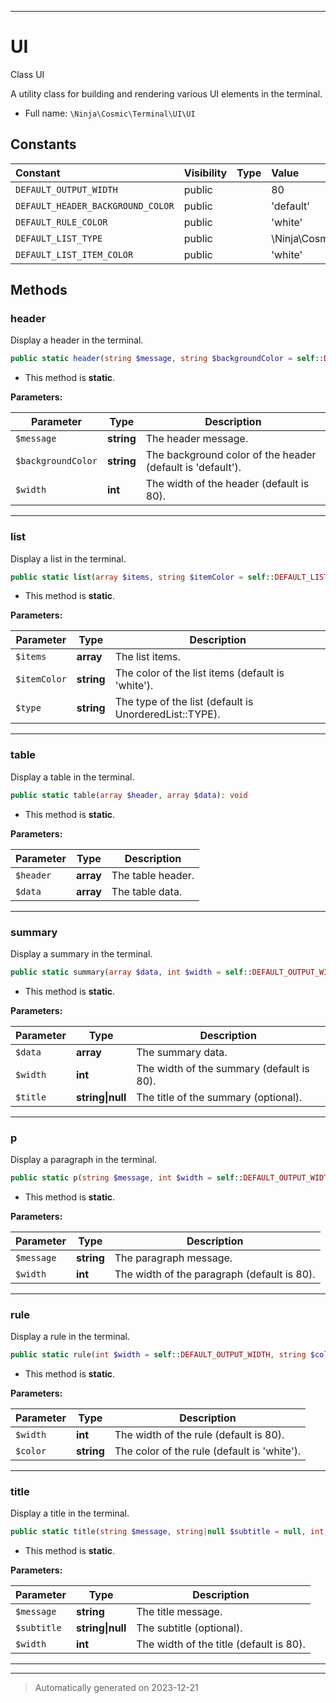 ***

# UI

Class UI

A utility class for building and rendering various UI elements in the terminal.

* Full name: `\Ninja\Cosmic\Terminal\UI\UI`


## Constants

| Constant | Visibility | Type | Value |
|:---------|:-----------|:-----|:------|
|`DEFAULT_OUTPUT_WIDTH`|public| |80|
|`DEFAULT_HEADER_BACKGROUND_COLOR`|public| |&#039;default&#039;|
|`DEFAULT_RULE_COLOR`|public| |&#039;white&#039;|
|`DEFAULT_LIST_TYPE`|public| |\Ninja\Cosmic\Terminal\UI\Element\UnorderedList::TYPE|
|`DEFAULT_LIST_ITEM_COLOR`|public| |&#039;white&#039;|


## Methods


### header

Display a header in the terminal.

```php
public static header(string $message, string $backgroundColor = self::DEFAULT_HEADER_BACKGROUND_COLOR, int $width = self::DEFAULT_OUTPUT_WIDTH): void
```



* This method is **static**.




**Parameters:**

| Parameter | Type | Description |
|-----------|------|-------------|
| `$message` | **string** | The header message. |
| `$backgroundColor` | **string** | The background color of the header (default is &#039;default&#039;). |
| `$width` | **int** | The width of the header (default is 80). |





***

### list

Display a list in the terminal.

```php
public static list(array $items, string $itemColor = self::DEFAULT_LIST_ITEM_COLOR, string $type = self::DEFAULT_LIST_TYPE): void
```



* This method is **static**.




**Parameters:**

| Parameter | Type | Description |
|-----------|------|-------------|
| `$items` | **array** | The list items. |
| `$itemColor` | **string** | The color of the list items (default is &#039;white&#039;). |
| `$type` | **string** | The type of the list (default is UnorderedList::TYPE). |





***

### table

Display a table in the terminal.

```php
public static table(array $header, array $data): void
```



* This method is **static**.




**Parameters:**

| Parameter | Type | Description |
|-----------|------|-------------|
| `$header` | **array** | The table header. |
| `$data` | **array** | The table data. |





***

### summary

Display a summary in the terminal.

```php
public static summary(array $data, int $width = self::DEFAULT_OUTPUT_WIDTH, string|null $title = null): void
```



* This method is **static**.




**Parameters:**

| Parameter | Type | Description |
|-----------|------|-------------|
| `$data` | **array** | The summary data. |
| `$width` | **int** | The width of the summary (default is 80). |
| `$title` | **string&#124;null** | The title of the summary (optional). |





***

### p

Display a paragraph in the terminal.

```php
public static p(string $message, int $width = self::DEFAULT_OUTPUT_WIDTH): void
```



* This method is **static**.




**Parameters:**

| Parameter | Type | Description |
|-----------|------|-------------|
| `$message` | **string** | The paragraph message. |
| `$width` | **int** | The width of the paragraph (default is 80). |





***

### rule

Display a rule in the terminal.

```php
public static rule(int $width = self::DEFAULT_OUTPUT_WIDTH, string $color = self::DEFAULT_RULE_COLOR): void
```



* This method is **static**.




**Parameters:**

| Parameter | Type | Description |
|-----------|------|-------------|
| `$width` | **int** | The width of the rule (default is 80). |
| `$color` | **string** | The color of the rule (default is &#039;white&#039;). |





***

### title

Display a title in the terminal.

```php
public static title(string $message, string|null $subtitle = null, int $width = self::DEFAULT_OUTPUT_WIDTH): void
```



* This method is **static**.




**Parameters:**

| Parameter | Type | Description |
|-----------|------|-------------|
| `$message` | **string** | The title message. |
| `$subtitle` | **string&#124;null** | The subtitle (optional). |
| `$width` | **int** | The width of the title (default is 80). |





***


***
> Automatically generated on 2023-12-21
